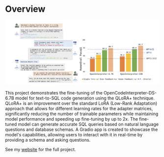 # Overview

<img src="./images/opencode.png" width="750"></img>

This project demonstrates the fine-tuning of the OpenCodeInterpreter-DS-6.7B model for text-to-SQL code generation using the QLoRA+ technique. QLoRA+ is an improvement over the standard LoRA (Low-Rank Adaptation) approach that allows for different learning rates for the adapter matrices, significantly reducing the number of trainable parameters while maintaining model performance and speeding up fine-tuning by up to 2x. The fine-tuned model can generate accurate SQL queries based on natural language questions and database schemas. A Gradio app is created to showcase the model's capabilities, allowing users to interact with it in real-time by providing a schema and asking questions.

See my [website](https://jordandeklerk.github.io) for the full project.